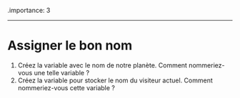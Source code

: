 .importance: 3

---

# Assigner le bon nom

1. Créez la variable avec le nom de notre planète. Comment nommeriez-vous une telle variable ?
2. Créez la variable pour stocker le nom du visiteur actuel. Comment nommeriez-vous cette variable ?